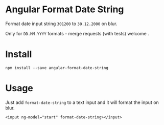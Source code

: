 # Angular Format Date String

Format date input string ```301200``` to ```30.12.2000``` on blur.
 
Only for ```DD.MM.YYYY``` formats - merge requests (with tests) welcome .

# Install

    npm install --save angular-format-date-string

# Usage

Just add ```format-date-string``` to a text input and it will format the input on blur.

    <input ng-model="start" format-date-string></input>